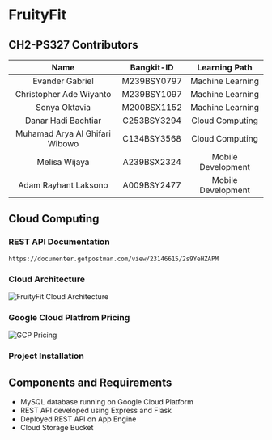 # FruityFit

## CH2-PS327 Contributors

| Name  | Bangkit-ID | Learning Path  | 
| :---: | :---: | :---: |
|  Evander Gabriel  | M239BSY0797  | Machine Learning  |
|  Christopher Ade Wiyanto  | M239BSY1097  | Machine Learning  |
|  Sonya Oktavia  | M200BSX1152  | Machine Learning  |
| Danar Hadi Bachtiar | C253BSY3294 | Cloud Computing |
| Muhamad Arya Al Ghifari Wibowo | C134BSY3568  | Cloud Computing |
| Melisa Wijaya | A239BSX2324 | Mobile Development |
| Adam Rayhant Laksono | A009BSY2477  | Mobile Development |

## Cloud Computing 

### REST API Documentation

```
https://documenter.getpostman.com/view/23146615/2s9YeHZAPM 
```

### Cloud Architecture

![FruityFit Cloud Architecture](https://github.com/FruityFit/Cloud-Computing/assets/44884504/2828fa75-8dd5-488e-a8cf-50488284c5eb)

### Google Cloud Platfrom Pricing

![GCP Pricing](https://github.com/FruityFit/Cloud-Computing/assets/44884504/40d1e6e8-2afd-4f7e-a778-b4d8c330c3c7)

### Project Installation
## Components and Requirements
* MySQL database running on Google Cloud Platform
* REST API developed using Express and Flask
* Deployed REST API on App Engine
* Cloud Storage Bucket



